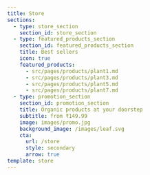 ```yaml
---
title: Store
sections:
  - type: store_section
    section_id: store_section
  - type: featured_products_section
    section_id: featured_products_section
    title: Best sellers
    icon: true
    featured_products:
      - src/pages/products/plant1.md
      - src/pages/products/plant3.md
      - src/pages/products/plant5.md
      - src/pages/products/plant7.md
  - type: promotion_section
    section_id: promotion_section
    title: Organic products at your doorstep
    subtitle: from ₹149.99
    image: images/promo.jpg
    background_image: /images/leaf.svg
    cta:
      url: /store
      style: secondary
      arrow: true
template: store
---
```


